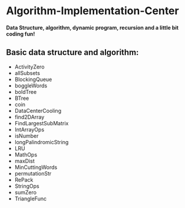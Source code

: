 # Algorithm-Implementation-Center

#### Data Structure, algorithm, dynamic program, recursion and a little bit coding fun!

## Basic data structure and algorithm:

- ActivityZero
- allSubsets
- BlockingQueue
- boggleWords
- boldTree
- BTree
- coin
- DataCenterCooling
- find2DArray
- FindLargestSubMatrix
- IntArrayOps
- isNumber
- longPalindromicString
- LRU
- MathOps
- maxDist
- MinCuttingWords
- permutationStr
- RePack
- StringOps
- sumZero
- TriangleFunc

